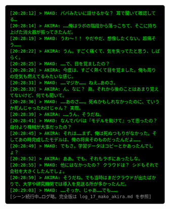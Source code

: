 
<div style="background:#000; color:#0f0; font-family:monospace; padding:1em; border-radius:6px">
[20:28:12] > MAKO: パパみたいに話せるかな？ 耳で聞いて確認してる…<br>
[20:28:14] > AKIRA: ……俺はラボの階段から落っこちて、そこに持ち上げた消火器が振ってきたんだ。<br>
[20:28:19] > MAKO: うわ～！！ やだやだ、想像したくない。超痛そう……。<br>
[20:28:22] > AKIRA: うん。すごく痛くて、気を失ってたと思う、しばらく。<br>
[20:28:25] > MAKO: ……で、目を覚ましたの？<br>
[20:28:28] > AKIRA: 今度は、すごく熱くて目を覚ました。俺も周りの空気も燃えてるみたいな感じ。<br>
[20:28:31] > MAKO: ……マジか……。ねえ…あのさ。<br>
[20:28:33] > AKIRA: ん、なに？ 眞。それから後のことはあまり覚えてないけど、何でも聞いて。<br>
[20:28:36] > MAKO: ……あのさ……。死ぬかもしれなかったのに、ていうか死んじゃったわけじゃん？ 実際。<br>
[20:28:39] > AKIRA: ……うん、そうだね。<br>
[20:28:41] > MAKO: なんでパパは『モデルを助けて』って思ったの？ 自分より機械が大事だったの？<br>
[20:28:45] > AKIRA: それは……まず、俺は死ぬつもりがなかった。そしてあの時完成したモデルは、俺の将来そのものだったんだよ……。<br>
[20:28:49] > MAKO: でもさ。学習データはコピーとかあったんでしょ？<br>
[20:28:52] > AKIRA: ああ。でも、それもラボにあったしな。<br>
[20:28:55] > MAKO: 他にはなかったの？ クラウドは？ シドもそれで会社を大きくしたんでしょ。<br>
[20:28:59] > AKIRA: そうだね。でも当時はまだクラウドが出たばかりで、大学や研究機関では導入を見送る所が多かったんだ。<br>
[20:29:03] > MAKO: ……そっか、じゃあ……でも……。<br>
<span style="color:#999">[シーン続行中…ログ略。完全版は log_17_mako_akira.md を参照]</span>
</div>

